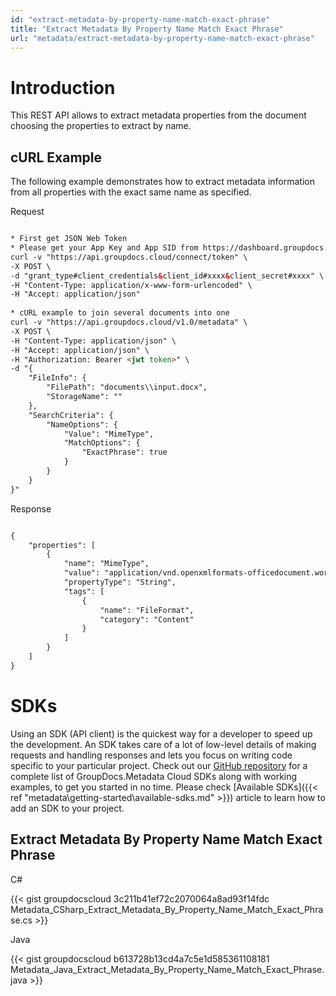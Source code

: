 ```yaml
---
id: "extract-metadata-by-property-name-match-exact-phrase"
title: "Extract Metadata By Property Name Match Exact Phrase"
url: "metadata/extract-metadata-by-property-name-match-exact-phrase"
---
```







# Introduction #

This REST API allows to extract metadata properties from the document choosing the properties to extract by name.

## cURL Example ##

The following example demonstrates how to extract metadata information from all properties with the exact same name as specified.


 Request

```html 

* First get JSON Web Token
* Please get your App Key and App SID from https://dashboard.groupdocs.cloud/#/apps. Kindly place App Key in "client_secret" and App SID in "client_id" argument.
curl -v "https://api.groupdocs.cloud/connect/token" \
-X POST \
-d "grant_type#client_credentials&client_id#xxxx&client_secret#xxxx" \
-H "Content-Type: application/x-www-form-urlencoded" \
-H "Accept: application/json"
  
* cURL example to join several documents into one
curl -v "https://api.groupdocs.cloud/v1.0/metadata" \
-X POST \
-H "Content-Type: application/json" \
-H "Accept: application/json" \
-H "Authorization: Bearer <jwt token>" \
-d "{
    "FileInfo": {
        "FilePath": "documents\\input.docx",
        "StorageName": ""
    },
    "SearchCriteria": {
        "NameOptions": {
            "Value": "MimeType",
            "MatchOptions": {
                "ExactPhrase": true
            }
        }
    }
}"

 ```


 Response

```html 

{
    "properties": [
        {
            "name": "MimeType",
            "value": "application/vnd.openxmlformats-officedocument.wordprocessingml.document",
            "propertyType": "String",
            "tags": [
                {
                    "name": "FileFormat",
                    "category": "Content"
                }
            ]
        }
    ]
}

 ```



# SDKs #

Using an SDK (API client) is the quickest way for a developer to speed up the development. An SDK takes care of a lot of low-level details of making requests and handling responses and lets you focus on writing code specific to your particular project. Check out our [GitHub repository](https://github.com/groupdocs-metadata-cloud) for a complete list of GroupDocs.Metadata Cloud SDKs along with working examples, to get you started in no time. Please check [Available SDKs]({{< ref "metadata\getting-started\available-sdks.md" >}}) article to learn how to add an SDK to your project.

## Extract Metadata By Property Name Match Exact Phrase ##


 C#



{{< gist groupdocscloud 3c211b41ef72c2070064a8ad93f14fdc Metadata_CSharp_Extract_Metadata_By_Property_Name_Match_Exact_Phrase.cs >}}





 Java




{{< gist groupdocscloud b613728b13cd4a7c5e1d585361108181 Metadata_Java_Extract_Metadata_By_Property_Name_Match_Exact_Phrase.java >}}






 